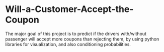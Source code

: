 # Will-a-Customer-Accept-the-Coupon
The major goal of this project is to predict if the drivers with/without passenger will accept more coupons than rejecting them, by using python libraries for visualization, and also conditioning probabilities.
